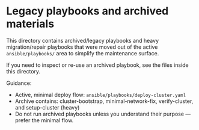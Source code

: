 Legacy playbooks and archived materials
=====================================

This directory contains archived/legacy playbooks and heavy migration/repair playbooks that were
moved out of the active `ansible/playbooks/` area to simplify the maintenance surface.

If you need to inspect or re-use an archived playbook, see the files inside this directory.

Guidance:
- Active, minimal deploy flow: `ansible/playbooks/deploy-cluster.yaml`
- Archive contains: cluster-bootstrap, minimal-network-fix, verify-cluster, and setup-cluster (heavy)
- Do not run archived playbooks unless you understand their purpose — prefer the minimal flow.
